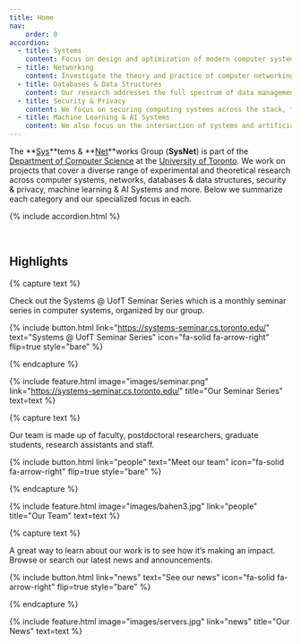 ```yaml
---
title: Home
nav:
    order: 0
accordion:
  - title: Systems
    content: Focus on design and optimization of modern computer systems, from architecture to operating systems. We study large-scale and reliable computing infrastructures, memory systems, compilers, and runtime adaptation. Our work spans mobile and pervasive computing, stream processing, and performance-driven systems analysis to build efficient, scalable, and adaptive computing environments.
  - title: Networking
    content: Investigate the theory and practice of computer networking, focusing on data center networking, software-defined networks (SDNs), and congestion control. Our work also examines the structure and dynamics of large-scale social, economic, and computer networks, aiming to improve connectivity, scalability, and data flow in modern distributed systems.
  - title: Databases & Data Structures
    content: Our research addresses the full spectrum of data management, from the theoretical foundations of data structures to large-scale data processing systems. We design efficient, hardware-conscious data structures and explore new approaches for managing, querying, and analyzing massive datasets. We also focus on bridging cloud data processing & data center networks to address hyperscale data processing, and the intersection of databases and big data analytics.
  - title: Security & Privacy
    content: We focus on securing computing systems across the stack, from microarchitectural security to machine learning systems to interpersonal technology abuse, while also focusing on data privacy, applied cryptography and aiming to build secure and trustworthy computing environments.
  - title: Machine Learning & AI Systems
    content: We also focus on the intersection of systems and artificial intelligence, where we develop efficient and secure infrastructures for large-scale machine learning, and visual computing. Our work targets performance, scalability, and reliability in ML systems, spanning topics like hardware acceleration, ML for systems optimization, robotics, and computer vision applications.
---
```

The **<u>Sys</u>**tems & **<u>Net</u>**works Group (**SysNet**) is part of the <a href="https://www.cs.toronto.edu/">Department of Computer Science</a>  at the <a href="https://utoronto.ca/">University of Toronto</a>. We work on projects that cover a diverse range of experimental and theoretical research across computer systems, networks, databases & data structures, security & privacy, machine learning & AI Systems and more. Below we summarize each category and our specialized focus in each.

{% include accordion.html %}

​

## Highlights

{% capture text %}

Check out the Systems @ UofT Seminar Series which is a monthly seminar series in computer systems, organized by our group.

{%
  include button.html
  link="https://systems-seminar.cs.toronto.edu/"
  text="Systems @ UofT Seminar Series"
  icon="fa-solid fa-arrow-right"
  flip=true
  style="bare"
%}

{% endcapture %}

{%
  include feature.html
  image="images/seminar.png"
  link="https://systems-seminar.cs.toronto.edu/"
  title="Our Seminar Series"
  text=text
%}



{% capture text %}

Our team is made up of faculty, postdoctoral researchers, graduate students, research assistants and staff.

{%
  include button.html
  link="people"
  text="Meet our team"
  icon="fa-solid fa-arrow-right"
  flip=true
  style="bare"
%}

{% endcapture %}

{%
  include feature.html
  image="images/bahen3.jpg"
  link="people"
  title="Our Team"
  text=text
%}

{% capture text %}

A great way to learn about our work is to see how it’s making an impact. Browse or search our latest news and announcements.

{%
  include button.html
  link="news"
  text="See our news"
  icon="fa-solid fa-arrow-right"
  flip=true
  style="bare"
%}

{% endcapture %}

{%
  include feature.html
  image="images/servers.jpg"
  link="news"
  title="Our News"
  text=text
%}


